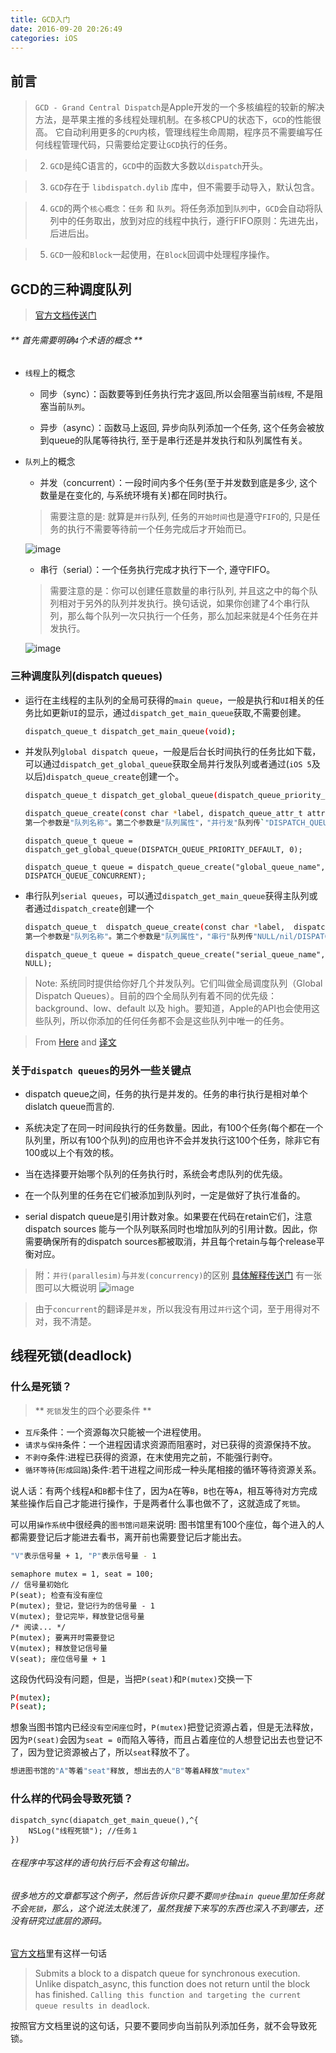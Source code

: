 ```yaml
---
title: GCD入门
date: 2016-09-20 20:26:49
categories: iOS
---
```


## 前言

>  `GCD - Grand Central Dispatch`是Apple开发的一个多核编程的较新的解决方法，是苹果主推的多线程处理机制。在多核CPU的状态下，`GCD`的性能很高。
它自动利用更多的`CPU`内核，管理线程生命周期，程序员不需要编写任何线程管理代码，只需要给定要让`GCD`执行的任务。

<!--more-->

> 2. `GCD`是纯C语言的，`GCD`中的函数大多数以`dispatch`开头。

> 3. `GCD`存在于 `libdispatch.dylib` 库中，但不需要手动导入，默认包含。

> 4. `GCD`的两个`核心概念`：`任务` 和 `队列`。将任务添加到`队列`中，`GCD`会自动将队列中的任务取出，放到对应的线程中执行，遵行FIFO原则：先进先出，后进后出。

> 5. `GCD`一般和`Block`一起使用，在`Block`回调中处理程序操作。

## GCD的三种调度队列
> [官方文档传送门](https://developer.apple.com/library/content/documentation/General/Conceptual/ConcurrencyProgrammingGuide/OperationQueues/OperationQueues.html#//apple_ref/doc/uid/TP40008091-CH102-SW1)

###### ** 首先需要明确`4`个术语的概念 **

* `线程`上的概念
	* 同步（sync）：函数要等到任务执行完才返回,所以会阻塞当前`线程`, 不是阻塞当前`队列`。

	* 异步（async）：函数马上返回, 异步向队列添加一个任务, 这个任务会被放到queue的队尾等待执行, 至于是串行还是并发执行和队列属性有关。

* `队列`上的概念
	* 并发（concurrent）：一段时间内多个任务(至于并发数到底是多少, 这个数量是在变化的, 与系统环境有关)都在同时执行。

	> 需要注意的是: 就算是`并行`队列, 任务的`开始时间`也是遵守`FIFO`的, 只是任务的执行不需要等待前一个任务完成后才开始而已。

	![image](https://cdn1.raywenderlich.com/wp-content/uploads/2014/01/Concurrent-Queue-480x272.png)

	* 串行（serial）：一个任务执行完成才执行下一个, 遵守FIFO。

	> 需要注意的是：你可以创建任意数量的串行队列, 并且这之中的每个队列相对于另外的队列并发执行。换句话说，如果你创建了4个串行队列，那么每个队列一次只执行一个任务，那么加起来就是4个任务在并发执行。

	![image](https://cdn2.raywenderlich.com/wp-content/uploads/2014/01/Serial-Queue-480x272.png)

### 三种调度队列(dispatch queues)
* 运行在主线程的主队列的全局可获得的`main queue`，一般是执行和`UI`相关的任务比如更新`UI`的显示，通过`dispatch_get_main_queue`获取,不需要创建。
	```bash
    dispatch_queue_t dispatch_get_main_queue(void);
    ```

* 并发队列`global dispatch queue`，一般是后台长时间执行的任务比如下载，可以通过`dispatch_get_global_queue`获取全局并行发队列或者通过(`iOS 5`及以后)`dispatch_queue_create`创建一个。

	```bash
	dispatch_queue_t dispatch_get_global_queue(dispatch_queue_priority_t priority,unsigned long flags)

	```

	```bash
	dispatch_queue_create(const char *label, dispatch_queue_attr_t attr)
    第一个参数是"队列名称"。第二个参数是"队列属性"，"并行发"队列传`"DISPATCH_QUEUE_GLOBAL"
	```

	```
	dispatch_queue_t queue = dispatch_get_global_queue(DISPATCH_QUEUE_PRIORITY_DEFAULT, 0);
	```

	```
	dispatch_queue_t queue = dispatch_queue_create("global_queue_name", DISPATCH_QUEUE_CONCURRENT);
	```

* 串行队列`serial queues`，可以通过`dispatch_get_main_queue`获得主队列或者通过`dispatch_create`创建一个

	```bash
	dispatch_queue_t  dispatch_queue_create(const char *label,  dispatch_queue_attr_t attr)
    第一个参数是"队列名称"。第二个参数是"队列属性"，"串行"队列传"NULL/nil/DISPATCH_QUEUE_SERIAL"都是创建"串行"队列
	```
	```
	dispatch_queue_t queue = dispatch_queue_create("serial_queue_name",  NULL);
	```

> Note: 系统同时提供给你好几个并发队列。它们叫做全局调度队列（Global Dispatch Queues）。目前的四个全局队列有着不同的优先级：background、low、default 以及 high。要知道，Apple的API也会使用这些队列，所以你添加的任何任务都不会是这些队列中唯一的任务。

> From [Here](https://www.raywenderlich.com/60749/grand-central-dispatch-in-depth-part-1) and [译文](https://github.com/nixzhu/dev-blog/blob/master/2014-04-19-grand-central-dispatch-in-depth-part-1.md)

### 关于`dispatch queues`的另外一些关键点

* dispatch queue之间，任务的执行是并发的。任务的串行执行是相对单个dislatch queue而言的.

* 系统决定了在同一时间段执行的任务数量。因此，有100个任务(每个都在一个队列里，所以有100个队列)的应用也许不会并发执行这100个任务，除非它有100或以上个有效的核。

* 当在选择要开始哪个队列的任务执行时，系统会考虑队列的优先级。

* 在一个队列里的任务在它们被添加到队列时，一定是做好了执行准备的。

* serial dispatch queue是引用计数对象。如果要在代码在retain它们，注意dispatch sources 能与一个队列联系同时也增加队列的引用计数。因此，你需要确保所有的dispatch sources都被取消，并且每个retain与每个release平衡对应。


> 附：`并行(parallesim)`与`并发(concurrency)`的区别
> [具体解释传送门](https://laike9m.com/blog/huan-zai-yi-huo-bing-fa-he-bing-xing,61/)
> 有一张图可以大概说明
![image](https://cdn3.raywenderlich.com/wp-content/uploads/2014/01/Concurrency_vs_Parallelism.png)

> 由于`concurrent`的翻译是`并发`，所以我没有用过`并行`这个词，至于用得对不对，我不清楚。


## 线程死锁(deadlock)
### 什么是死锁？

> ** `死锁`发生的四个必要条件 **
* `互斥`条件：一个资源每次只能被一个进程使用。
* `请求与保持`条件：一个进程因请求资源而阻塞时，对已获得的资源保持不放。
* `不剥夺`条件:进程已获得的资源，在末使用完之前，不能强行剥夺。
* `循环等待`(`形成回路`)条件:若干进程之间形成一种头尾相接的循环等待资源关系。

说人话：有两个线程`A`和`B`都卡住了，因为`A`在等`B`，`B`也在等`A`，相互等待对方完成某些操作后自己才能进行操作，于是两者什么事也做不了，这就造成了`死锁`。

可以用`操作系统`中很经典的`图书馆问题`来说明:
图书馆里有100个座位，每个进入的人都需要登记后才能进去看书，离开前也需要登记后才能出去。

```bash
"V"表示信号量 + 1, "P"表示信号量 - 1
```

```
semaphore mutex = 1, seat = 100;
// 信号量初始化
P(seat); 检查有没有座位
P(mutex); 登记，登记行为的信号量 - 1
V(mutex); 登记完毕，释放登记信号量
/* 阅读... */
P(mutex); 要离开时需要登记
V(mutex); 释放登记信号量
V(seat); 座位信号量 + 1
```

这段伪代码没有问题，但是，当把`P(seat)`和`P(mutex)`交换一下

```bash
P(mutex);
P(seat);
```

想象当图书馆内已经`没有空闲座位`时，`P(mutex)`把登记资源占着，但是无法释放，因为`P(seat)`会因为`seat = 0`而陷入等待，而且占着座位的人想登记出去也登记不了，因为登记资源被占了，所以`seat`释放不了。
```bash
想进图书馆的"A"等着"seat"释放, 想出去的人"B"等着A释放"mutex"
```

### 什么样的代码会导致死锁？

```
dispatch_sync(diapatch_get_main_queue(),^{
	NSLog("线程死锁"); //任务１
})

```
###### 在程序中写这样的语句执行后不会有这句输出。
###### 很多地方的文章都写这个例子，然后告诉你只要不要`同步`往`main queue`里加任务就不会`死锁`，那么，这个说法太肤浅了，虽然我接下来写的东西也深入不到哪去，还没有研究过底层的源码。

[官方文档](https://developer.apple.com/library/content/documentation/General/Conceptual/ConcurrencyProgrammingGuide/OperationQueues/OperationQueues.html#//apple_ref/doc/uid/TP40008091-CH102-SW1)里有这样一句话

> Submits a block to a dispatch queue for synchronous execution. Unlike dispatch_async, this function does not return until the block has finished. `Calling this function and targeting the current queue results in deadlock`.

按照官方文档里说的这句话，只要不要同步向当前队列添加任务，就不会导致死锁。









